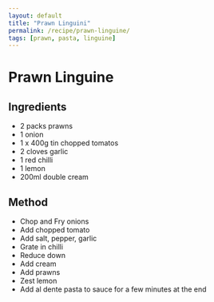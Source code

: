 ```yaml
---
layout: default
title: "Prawn Linguini"
permalink: /recipe/prawn-linguine/
tags: [prawn, pasta, linguine]
---
```


# Prawn Linguine

## Ingredients
- 2 packs prawns
- 1 onion
- 1 x 400g tin chopped tomatos
- 2 cloves garlic
- 1 red chilli
- 1 lemon
- 200ml double cream

## Method
- Chop and Fry onions
- Add chopped tomato
- Add salt, pepper, garlic
- Grate in chilli
- Reduce down
- Add cream
- Add prawns
- Zest lemon
- Add al dente pasta to sauce for a few minutes at the end

